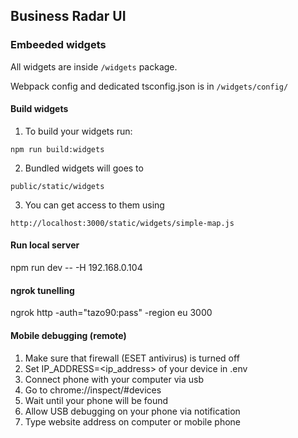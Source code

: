 ## Business Radar UI

### Embeeded widgets

All widgets are inside `/widgets` package.

Webpack config and dedicated tsconfig.json is in `/widgets/config/`

#### Build widgets

1. To build your widgets run:

`npm run build:widgets`

2. Bundled widgets will goes to

`public/static/widgets`

3. You can get access to them using

`http://localhost:3000/static/widgets/simple-map.js`

#### Run local server

npm run dev -- -H 192.168.0.104

#### ngrok tunelling

ngrok http -auth="tazo90:pass" -region eu 3000

#### Mobile debugging (remote)

1. Make sure that firewall (ESET antivirus) is turned off
2. Set IP_ADDRESS=<ip_address> of your device in .env
3. Connect phone with your computer via usb
4. Go to chrome://inspect/#devices
5. Wait until your phone will be found
6. Allow USB debugging on your phone via notification
7. Type website address on computer or mobile phone
